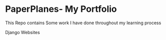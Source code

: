 # PaperPlanes- My Portfolio
This Repo contains Some work I have done throughout my learning process

Django Websites
